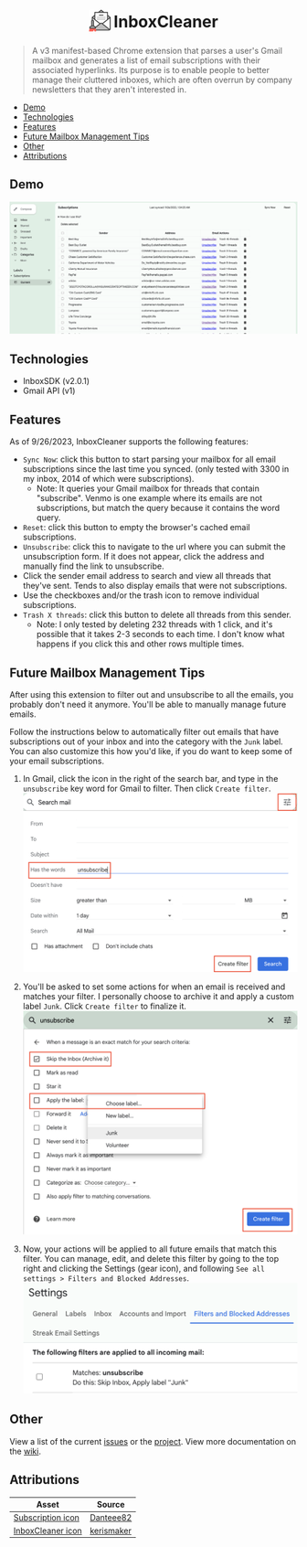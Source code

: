 <h1 align="center">
<sub>
<img src="images/cleaning.png" height="38" width="38">
</sub>
InboxCleaner
</h1>

> A v3 manifest-based Chrome extension that parses a user's Gmail mailbox and generates a list of email subscriptions with their associated hyperlinks. Its purpose is to enable people to better manage their cluttered inboxes, which are often overrun by company newsletters that they aren't interested in.

- [Demo](#demo)
- [Technologies](#technologies)
- [Features](#features)
- [Future Mailbox Management Tips](#future-mailbox-management-tips)
- [Other](#other)
- [Attributions](#attributions)

## Demo

![After Syncing](./assets/demo.png)

## Technologies

- InboxSDK (v2.0.1)
- Gmail API (v1)

## Features

As of 9/26/2023, InboxCleaner supports the following features:

- `Sync Now`: click this button to start parsing your mailbox for all email subscriptions since the last time you synced. (only tested with 3300 in my inbox, 2014 of which were subscriptions).
  - Note: It queries your Gmail mailbox for threads that contain "subscribe". Venmo is one example where its emails are not subscriptions, but match the query because it contains the word query.
- `Reset`: click this button to empty the browser's cached email subscriptions.
- `Unsubscribe`: click this to navigate to the url where you can submit the unsubscription form. If it does not appear, click the address and manually find the link to unsubscribe.
- Click the sender email address to search and view all threads that they've sent. Tends to also display emails that were not subscriptions.
- Use the checkboxes and/or the trash icon to remove individual subscriptions.
- `Trash X threads`: click this button to delete all threads from this sender.
  - Note: I only tested by deleting 232 threads with 1 click, and it's possible that it takes 2-3 seconds to each time. I don't know what happens if you click this and other rows multiple times.

## Future Mailbox Management Tips

After using this extension to filter out and unsubscribe to all the emails, you probably don't need it anymore. You'll be able to manually manage future emails.

Follow the instructions below to automatically filter out emails that have subscriptions out of your inbox and into the category with the `Junk` label. You can also customize this how you'd like, if you do want to keep some of your email subscriptions.

1. In Gmail, click the icon in the right of the search bar, and type in the `unsubscribe` key word for Gmail to filter. Then click `Create filter`.
![Creating the filter](./assets/1-filter.png)

1. You'll be asked to set some actions for when an email is received and matches your filter. I personally choose to archive it and apply a custom label `Junk`. Click `Create filter` to finalize it.
![Setting filter actions](./assets/2-filter.png)

1. Now, your actions will be applied to all future emails that match this filter. You can manage, edit, and delete this filter by going to the top right and clicking the Settings (gear icon), and following `See all settings > Filters and Blocked Addresses`.
![Managing the filter](./assets/3-filter.png)

## Other

View a list of the current [issues](https://github.com/ehuang47/InboxCleaner/issues) or the [project](https://github.com/users/ehuang47/projects/1/views/1?groupedBy%5BcolumnId%5D=56045934).
View more documentation on the [wiki](https://github.com/ehuang47/InboxCleaner/wiki).

## Attributions

| Asset | Source |
| -- | -- |
| [Subscription icon](./images/subscribe.png) | [Danteee82](https://www.flaticon.com/free-icon/subscribe_7048370?term=subscription&page=1&position=7&origin=tag&related_id=7048370) |
| [InboxCleaner icon](./images/cleaning.png) | [kerismaker](https://www.flaticon.com/free-icon/cleaning_6792371?term=inbox+cleaner&page=1&position=1&origin=search&related_id=6792371) |
